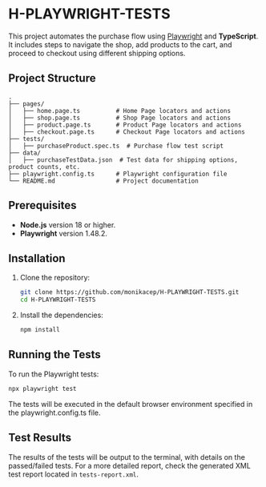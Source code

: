 # H-PLAYWRIGHT-TESTS

This project automates the purchase flow using [Playwright](https://playwright.dev/) and **TypeScript**. It includes steps to navigate the shop, add products to the cart, and proceed to checkout using different shipping options.

## Project Structure

```
.
├── pages/
│   ├── home.page.ts          # Home Page locators and actions
│   ├── shop.page.ts          # Shop Page locators and actions
│   ├── product.page.ts       # Product Page locators and actions
│   ├── checkout.page.ts      # Checkout Page locators and actions
├── tests/
│   ├── purchaseProduct.spec.ts  # Purchase flow test script
├── data/
│   ├── purchaseTestData.json  # Test data for shipping options, product counts, etc.
├── playwright.config.ts      # Playwright configuration file
└── README.md                 # Project documentation
```

## Prerequisites

- **Node.js** version 18 or higher.
- **Playwright** version 1.48.2.

## Installation

1. Clone the repository:

   ```bash
   git clone https://github.com/monikacep/H-PLAYWRIGHT-TESTS.git
   cd H-PLAYWRIGHT-TESTS
   ```
   
2. Install the dependencies:

    ```bash
    npm install
    ```
    
## Running the Tests

To run the Playwright tests:

```bash
npx playwright test
```

The tests will be executed in the default browser environment specified in the playwright.config.ts file.

## Test Results

The results of the tests will be output to the terminal, with details on the passed/failed tests. For a more detailed report, check the generated XML test report located in `tests-report.xml`.
